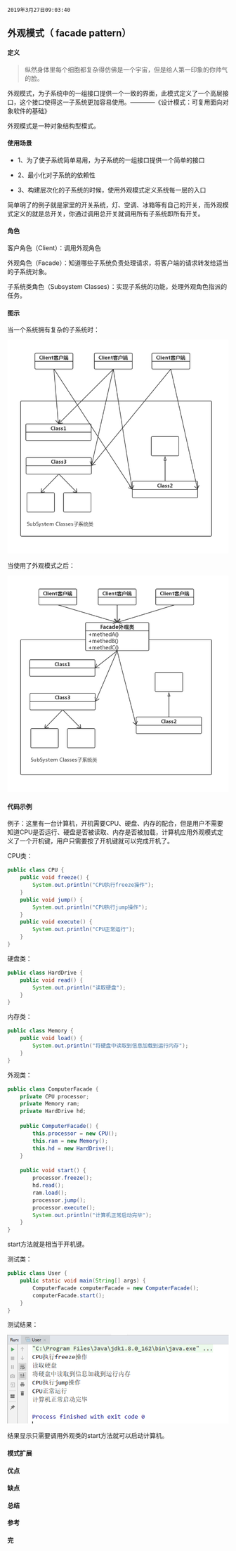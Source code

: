 `2019年3月27日09:03:40`

## 外观模式（ facade pattern）

#### 定义

>纵然身体里每个细胞都复杂得仿佛是一个宇宙，但是给人第一印象的你帅气的脸。

外观模式，为子系统中的一组接口提供一个一致的界面，此模式定义了一个高层接口，这个接口使得这一子系统更加容易使用。————《设计模式：可复用面向对象软件的基础》

外观模式是一种对象结构型模式。

#### 使用场景

- 1、为了使子系统简单易用，为子系统的一组接口提供一个简单的接口

- 2、最小化对子系统的依赖性

- 3、构建层次化的子系统的时候，使用外观模式定义系统每一层的入口

简单明了的例子就是家里的开关系统，灯、空调、冰箱等有自己的开关，而外观模式定义的就是总开关，你通过调用总开关就调用所有子系统即所有开关。

#### 角色

客户角色（Client）：调用外观角色

外观角色（Facade）：知道哪些子系统负责处理请求，将客户端的请求转发给适当的子系统对象。

子系统类角色（Subsystem Classes）：实现子系统的功能，处理外观角色指派的任务。

#### 图示

当一个系统拥有复杂的子系统时：

![没有应用外观模式的系统](https://raw.githubusercontent.com/Mingmingcome/cnblogs/master/images/facade-without-facade.jpg)

当使用了外观模式之后：

![应用外观模式的系统](https://raw.githubusercontent.com/Mingmingcome/cnblogs/master/images/facade-with-facade.jpg)

#### 代码示例

例子：这里有一台计算机，开机需要CPU、硬盘、内存的配合，但是用户不需要知道CPU是否运行、硬盘是否被读取、内存是否被加载，计算机应用外观模式定义了一个开机键，用户只需要按了开机键就可以完成开机了。

CPU类：

``` java
public class CPU {
    public void freeze() {
        System.out.println("CPU执行freeze操作");
    }
    public void jump() {
        System.out.println("CPU执行jump操作");
    }
    public void execute() {
        System.out.println("CPU正常运行");
    }
}
```

硬盘类：

``` java
public class HardDrive {
    public void read() {
        System.out.println("读取硬盘");
    }
}
```

内存类：

``` java
public class Memory {
    public void load() {
        System.out.println("将硬盘中读取到信息加载到运行内存");
    }
}
```

外观类：

``` java
public class ComputerFacade {
    private CPU processor;
    private Memory ram;
    private HardDrive hd;

    public ComputerFacade() {
        this.processor = new CPU();
        this.ram = new Memory();
        this.hd = new HardDrive();
    }

    public void start() {
        processor.freeze();
        hd.read();
        ram.load();
        processor.jump();
        processor.execute();
        System.out.println("计算机正常启动完毕");
    }
}
```

start方法就是相当于开机键。

测试类：

``` java
public class User {
    public static void main(String[] args) {
        ComputerFacade computerFacade = new ComputerFacade();
        computerFacade.start();
    }
}
```

测试结果：

![测试结果](https://raw.githubusercontent.com/Mingmingcome/cnblogs/master/images/facade-example-result.png)

结果显示只需要调用外观类的start方法就可以启动计算机。

#### 模式扩展

#### 优点



#### 缺点



#### 总结

#### 参考

#### 完